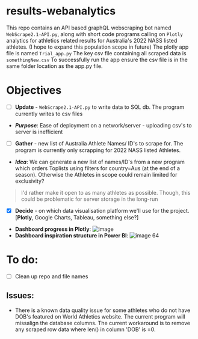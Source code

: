 # results-webanalytics
This repo contains an API based graphQL webscraping bot named `WebScrape2.1-API.py`, along with short code programs calling on `Plotly` analytics for athletics related results for Australia's 2022 NASS listed athletes. (I hope to expand this population scope in future)
The plotly app file is named `Trial_app.py`
The key csv file containing all scraped data is `somethingNew.csv`
To successfully run the app ensure the csv file is in the same folder location as the app.py file. 

# Objectives
  - [ ] **Update** - `WebScrape2.1-API.py` to write data to SQL db. The program currently writes to csv files
  - **_Purpose_**: Ease of deployment on a network/server - uploading csv's to server is inefficient
  - [ ] **Gather** - new list of Australia Athlete Names/ ID's to scrape for. The program is currently only scrapping for 2022 NASS listed Athletes. 
  - **_Idea_**: We can generate a new list of names/ID's from a new program which orders Toplists using filters for country=Aus (at the end of a season). Otherwise the Athletes in scope could remain limited for exclusivity?
  >I'd rather make it open to as many athletes as possible. Though, this could be problematic for server storage in the long-run
  - [X] **Decide** - on which data visualisation platform we'll use for the project. [**Plotly**, Google Charts, Tableau, something else?]
  - **Dashboard progress in Plotly**: ![image](https://user-images.githubusercontent.com/85177676/230770602-4bfb316f-7ae2-4f08-ba73-49b0580d0659.png)
  - **Dashboard inspiration structure in Power BI**: ![image 64](https://user-images.githubusercontent.com/85177676/226784786-db221e25-9018-4bea-af66-ecd7560909d8.png)
  


# To do:
- [ ] Clean up repo and file names

## Issues:
- There is a known data quality issue for some athletes who do not have DOB's featured on World Athletics website. The current program will missalign the database columns. The current workaround is to remove any scraped row data where len() in column 'DOB' is =0.  
